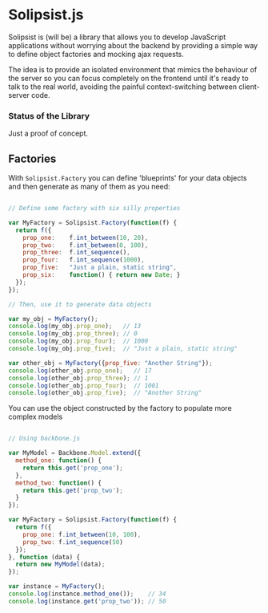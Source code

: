 # Solipsist.js

Solipsist is (will be) a library that allows you to develop JavaScript applications without worrying about the backend by providing a simple way to define object factories and mocking ajax requests.

The idea is to provide an isolated environment that mimics the behaviour of the server so you can focus completely on the frontend until it's ready to talk to the real world, avoiding the painful context-switching between client-server code.

### Status of the Library

Just a proof of concept.

## Factories

With `Solipsist.Factory` you can define 'blueprints' for your data objects and then generate as many of them as you need:

```javascript

// Define some factory with six silly properties

var MyFactory = Solipsist.Factory(function(f) {
  return f({
    prop_one:    f.int_between(10, 20),
    prop_two:    f.int_between(0, 100),
    prop_three:  f.int_sequence(),
    prop_four:   f.int_sequence(1000),
    prop_five:   "Just a plain, static string",
    prop_six:    function() { return new Date; }
  });
});

// Then, use it to generate data objects

var my_obj = MyFactory();
console.log(my_obj.prop_one);   // 13
console.log(my_obj.prop_three); // 0
console.log(my_obj.prop_four);  // 1000
console.log(my_obj.prop_five);  // "Just a plain, static string"

var other_obj = MyFactory({prop_five: "Another String"});
console.log(other_obj.prop_one);   // 17
console.log(other_obj.prop_three); // 1
console.log(other_obj.prop_four);  // 1001
console.log(other_obj.prop_five);  // "Another String"

````

You can use the object constructed by the factory to populate more complex models

```javascript

// Using backbone.js

var MyModel = Backbone.Model.extend({
  method_one: function() {
    return this.get('prop_one');
  },
  method_two: function() {
    return this.get('prop_two');
  }
});

var MyFactory = Solipsist.Factory(function(f) {
  return f({
    prop_one: f.int_between(10, 100),
    prop_two: f.int_sequence(50)
  });
}, function (data) {
  return new MyModel(data);
});

var instance = MyFactory();
console.log(instance.method_one());    // 34
console.log(instance.get('prop_two')); // 50

```
